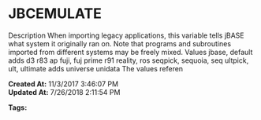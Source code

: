 # JBCEMULATE

Description When importing legacy applications, this variable tells jBASE what system it originally ran on. Note that programs and subroutines imported from different systems may be freely mixed. Values jbase, default adds d3 r83 ap fuji, fuj prime r91 reality, ros seqpick, sequoia, seq ultpick, ult, ultimate adds universe unidata The values referen  

**Created At:** 11/3/2017 3:46:07 PM  
**Updated At:** 7/26/2018 2:11:54 PM  

**Tags:**
<badge text='environment variables' vertical='middle' />
<badge text='emulation' vertical='middle' />
